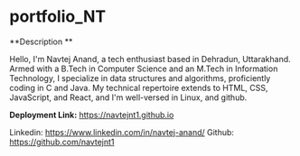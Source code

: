 # portfolio_NT
**Description **

Hello, I'm Navtej Anand, a tech enthusiast based in Dehradun, Uttarakhand. Armed with a B.Tech in Computer Science and an M.Tech in Information Technology, I specialize in data structures and algorithms, proficiently coding in C and Java. My technical repertoire extends to HTML, CSS, JavaScript, and React, and I'm well-versed in Linux, and github.

**Deployment Link:** https://navtejnt1.github.io

Linkedin: https://www.linkedin.com/in/navtej-anand/
Github: https://github.com/navtejnt1

